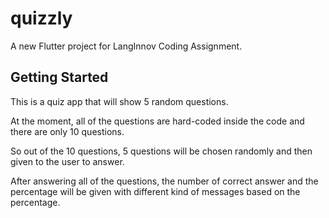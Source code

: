 # quizzly

A new Flutter project for LangInnov Coding Assignment.


## Getting Started

This is a quiz app that will show 5 random questions.

At the moment, all of the questions are hard-coded inside the code and there are only 10 questions.

So out of the 10 questions, 5 questions will be chosen randomly and then given to the user to answer.

After answering all of the questions, the number of correct answer and the percentage will be given with different kind of messages based on the percentage.

